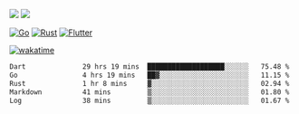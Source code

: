 [![](https://img.shields.io/badge/Windows_11-Pro-292e33?style=flat-square&logo=windows&logoColor=ffffff)](https://www.microsoft.com/en-us/windows/)
[![](https://img.shields.io/badge/macOS-Sonoma-292e33?style=flat-square&logo=apple&logoColor=ffffff)](https://www.apple.com/macbook-pro/) 

[![Go](https://img.shields.io/badge/-Go-DEA584?style=flat&logo=go&logoColor=000000)](https://golang.org/)
[![Rust](https://img.shields.io/badge/-Rust-DEA584?style=flat&logo=rust&logoColor=000000)](https://www.rust-lang.org)
[![Flutter](https://img.shields.io/badge/-Flutter-DEA584?style=flat&logo=flutter&logoColor=000000)](https://flutter.dev/)

[![wakatime](https://wakatime.com/badge/user/9bb0c784-91ca-4b5c-8e9c-b13ece0f7b09.svg)](https://wakatime.com/@9bb0c784-91ca-4b5c-8e9c-b13ece0f7b09)


<!--START_SECTION:waka-->

```txt
Dart              29 hrs 19 mins  ███████████████████░░░░░░   75.48 %
Go                4 hrs 19 mins   ██▓░░░░░░░░░░░░░░░░░░░░░░   11.15 %
Rust              1 hr 8 mins     ▓░░░░░░░░░░░░░░░░░░░░░░░░   02.94 %
Markdown          41 mins         ▒░░░░░░░░░░░░░░░░░░░░░░░░   01.80 %
Log               38 mins         ▒░░░░░░░░░░░░░░░░░░░░░░░░   01.67 %
```

<!--END_SECTION:waka-->
